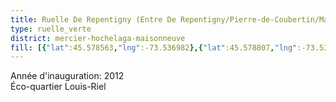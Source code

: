 ```yaml
---
title: Ruelle De Repentigny (Entre De Repentigny/Pierre-de-Coubertin/Marseilles/Granby)
type: ruelle_verte
district: mercier-hochelaga-maisonneuve
fill: [{"lat":45.578563,"lng":-73.536982},{"lat":45.578807,"lng":-73.536832}]
---
```


Année d'inauguration: 2012<br>Éco-quartier Louis-Riel